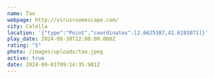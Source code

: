 ```yaml
---
name: Tao
webpage: http://virusroomescape.com/
city: Calella
location: '{"type":"Point","coordinates":[2.6625387,41.6193071]}'
play_date: 2024-08-30T22:00:00.000Z
rating: "5"
photo: /images/uploads/tao.jpeg
active: true
date: 2024-09-01T09:14:35.981Z
---
```

